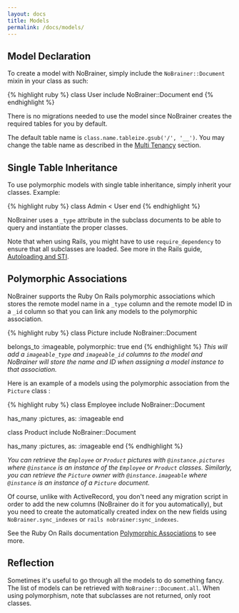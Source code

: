 ```yaml
---
layout: docs
title: Models
permalink: /docs/models/
---
```


## Model Declaration

To create a model with NoBrainer, simply include the `NoBrainer::Document` mixin
in your class as such:

{% highlight ruby %}
class User
  include NoBrainer::Document
end
{% endhighlight %}

There is no migrations needed to use the model since NoBrainer creates the
required tables for you by default.

The default table name is `class.name.tableize.gsub('/', '__')`.
You may change the table name as described in the
[Multi Tenancy](/docs/multi_tenancy) section.

## Single Table Inheritance

To use polymorphic models with single table inheritance, simply inherit your
classes. Example:

{% highlight ruby %}
class Admin < User
end
{% endhighlight %}

NoBrainer uses a `_type` attribute in the subclass documents to be able to query
and instantiate the proper classes.

Note that when using Rails, you might have to use `require_dependency` to ensure
that all subclasses are loaded. See more in the Rails guide,
[Autoloading and STI](http://guides.rubyonrails.org/autoloading_and_reloading_constants.html#autoloading-and-sti).

## Polymorphic Associations

NoBrainer supports the Ruby On Rails polymorphic associations which stores the
remote model name in a `_type` column and the remote model ID in a `_id` column
so that you can link any models to the polymorphic association.

{% highlight ruby %}
class Picture
  include NoBrainer::Document

  belongs_to :imageable, polymorphic: true
end
{% endhighlight %}
_This will add a `imageable_type` and `imageable_id` columns to the model and
NoBrainer will store the name and ID when assigning a model instance to that
association._

Here is an example of a models using the polymorphic association from the
`Picture` class :

{% highlight ruby %}
class Employee
  include NoBrainer::Document

  has_many :pictures, as: :imageable
end

class Product
  include NoBrainer::Document

  has_many :pictures, as: :imageable
end
{% endhighlight %}

_You can retrieve the `Employee` or `Product` pictures with `@instance.pictures`
where `@instance` is an instance of the `Employee` or `Product` classes._
_Similarly, you can retrieve the `Picture` owner with `@instance.imageable` where
`@instance` is an instance of a `Picture` document._

Of course, unlike with ActiveRecord, you don't need any migration script in order
to add the new columns (NoBrainer do it for you automatically), but you need to
create the automatically created index on the new fields using
`NoBrainer.sync_indexes` or `rails nobrainer:sync_indexes`.

See the Ruby On Rails documentation [Polymorphic Associations](https://guides.rubyonrails.org/association_basics.html#polymorphic-associations) to see more.

## Reflection

Sometimes it's useful to go through all the models to do something fancy.
The list of models can be retrieved with `NoBrainer::Document.all`.
When using polymorphism, note that subclasses are not returned, only root classes.
